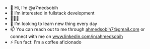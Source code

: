 - 👋 Hi, I’m @a7medsobih
- 👀 I’m interested in fullstack development
- 🌱🌱🌱
- 💞️ I’m looking to learn new thing every day
- 📫 You can reach out to me through ahmedsobih7@gmail.com or connect with me on www.linkedin.com/in/ahmedsobih
- ⚡ Fun fact: I'm a coffee aficionado

<!---
a7medsobih/a7medsobih is a ✨ special ✨ repository because its `README.md` (this file) appears on your GitHub profile.
You can click the Preview link to take a look at your changes.
--->
